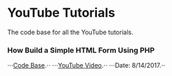 # YouTube Tutorials
The code base for all the YouTube tutorials.

### How Build a Simple HTML Form Using PHP
⋅⋅⋅[Code Base](https://github.com/Xavierkelly/YouTube-Tutorials-/tree/master/Projects/How-Build-a-Simple-HTML-Form-Using-PHP).⋅⋅
⋅⋅⋅[YouTube Video](https://www.youtube.com/watch?v=RUEtwIq1Fyo).⋅⋅
⋅⋅⋅Date: 8/14/2017.⋅⋅

